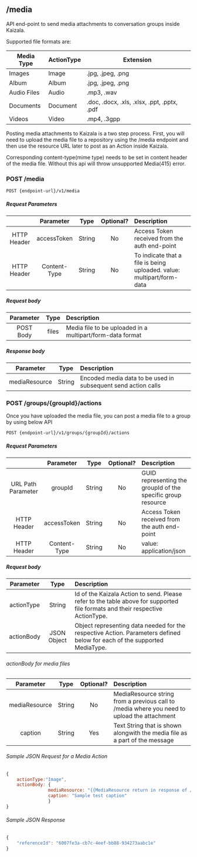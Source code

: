 ## /media
API end-point to send media attachments to conversation groups inside Kaizala.

Supported file formats are:

| Media Type | ActionType | Extension |
|---|---|---|
| Images | Image | .jpg, .jpeg, .png |
| Album | Album | .jpg, .jpeg, .png |
| Audio Files | Audio |.mp3, .wav |
| Documents | Document | .doc, .docx, .xls, .xlsx, .ppt, .pptx, .pdf |
| Videos | Video | .mp4, .3gpp |

Posting media attachments to Kaizala is a two step process. First, you will need to upload the media file to a repository using the /media endpoint and then use the resource URL later to post as an Action inside Kaizala.

Corresponding content-type(mime type) needs to be set in content header of the media file. Without this api will throw unsupported Media(415) error. 

### POST /media

    POST {endpoint-url}/v1/media

##### Request Parameters

|  | Parameter | Type | Optional? | Description |
| :---: | :---: | :---: | :---:	| :--- |
| HTTP Header | accessToken | String | No | Access Token received from the auth end-point |
| HTTP Header | Content-Type | String | No | To indicate that a file is being uploaded. value: multipart/form-data |

##### Request body

| Parameter | Type | Description |
| :---: | :---: | :--- |
| POST Body | files | Media file to be uploaded in a multipart/form-data format |

##### Response body

| Parameter | Type | Description |
| :---: | :---: | :--- |
| mediaResource | String | Encoded media data to be used in subsequent send action calls |

### POST /groups/{groupId}/actions

Once you have uploaded the media file, you can post a media file to a group by using below API

    POST {endpoint-url}/v1/groups/{groupId}/actions

##### Request Parameters

|  | Parameter | Type | Optional? | Description |
| :---: | :---: | :---: | :---:	| :--- |
| URL Path Parameter | groupId | String | No | GUID representing the groupId of the specific group resource |
| HTTP Header | accessToken | String | No | Access Token received from the auth end-point |
| HTTP Header | Content-Type | String | No | value: application/json |

##### Request body

| Parameter | Type | Description |
| :---: | :---: | :--- |
| actionType | String | Id of the Kaizala Action to send. Please refer to the table above for supported file formats and their respective ActionType. |
| actionBody | JSON Object | Object representing data needed for the respective Action. Parameters defined below for each of the supported MediaType. |

###### actionBody for media files

| Parameter | Type | Optional? | Description |
| :---: | :---: | :---:	| :--- |
| mediaResource | String | No | MediaResource string from a previous call to /media where you need to upload the attachment |
| caption | String | Yes | Text String that is shown alongwith the media file as a part of the message |


###### Sample JSON Request for a Media Action

```javascript
{
    actionType:"Image",
    actionBody: {
                mediaResource: "{{MediaResource return in response of /media api call}}",
                caption: "Sample test caption"
                }
}

```

###### Sample JSON Response

```javascript
{
    "referenceId": "6007fe3a-cb7c-4eef-bb88-934273aabc1e"
}
```


